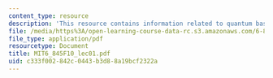 ```yaml
---
content_type: resource
description: 'This resource contains information related to quantum basics. '
file: /media/https%3A/open-learning-course-data-rc.s3.amazonaws.com/6-845-quantum-complexity-theory-fall-2010/c333f002842c0443b3d88a19bcf2322a_MIT6_845F10_lec01.pdf
file_type: application/pdf
resourcetype: Document
title: MIT6_845F10_lec01.pdf
uid: c333f002-842c-0443-b3d8-8a19bcf2322a
---
```

